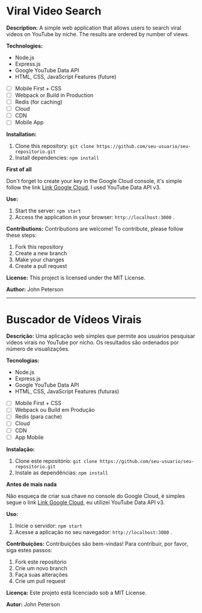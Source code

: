 # Viral Video Search

**Description:**
A simple web application that allows users to search viral videos on YouTube by niche. The results are ordered by number of views.

**Technologies:**
* Node.js
* Express.js
* Google YouTube Data API
* HTML, CSS, JavaScript
Features (future)
* [ ]  Mobile First + CSS
* [ ]  Webpack or Build in Production
* [ ]  Redis (for caching)
* [ ]  Cloud
* [ ]  CDN
* [ ]  Mobile App

**Installation:**
1. Clone this repository: `git clone https://github.com/seu-usuario/seu-repositorio.git`
2. Install dependencies: `npm install`

**First of all**

Don't forget to create your key in the Google Cloud console, it's simple follow the link [Link Google Cloud](https://console.cloud.google.com/apis/), I used YouTube Data API v3.

**Use:**
1. Start the server: `npm start`
2. Access the application in your browser: `http://localhost:3000` .

**Contributions:**
Contributions are welcome! To contribute, please follow these steps:
1. Fork this repository
2. Create a new branch
3. Make your changes
4. Create a pull request

**License:**
This project is licensed under the MIT License.

**Author:**
John Peterson

---------------------------


# Buscador de Vídeos Virais

**Descrição:**
Uma aplicação web simples que permite aos usuários pesquisar vídeos virais no YouTube por nicho. Os resultados são ordenados por número de visualizações.

**Tecnologias:**
* Node.js
* Express.js
* Google YouTube Data API
* HTML, CSS, JavaScript
Features (futuras)
* [ ]  Mobile First + CSS
* [ ]  Webpack ou Build em Produção
* [ ]  Redis (para cache)
* [ ]  Cloud
* [ ]  CDN
* [ ]  App Mobile

**Instalação:**
1. Clone este repositório: `git clone https://github.com/seu-usuario/seu-repositorio.git`
2. Instale as dependências: `npm install`

**Antes de mais nada**

Não esqueça de criar sua chave no console do Google Cloud, é simples segue o link [Link Google Cloud](https://console.cloud.google.com/apis/), eu utilizei YouTube Data API v3.

**Uso:**
1. Inicie o servidor: `npm start`
2. Acesse a aplicação no seu navegador: `http://localhost:3000` .

**Contribuições:**
Contribuições são bem-vindas! Para contribuir, por favor, siga estes passos:
1. Fork este repositório
2. Crie um novo branch
3. Faça suas alterações
4. Crie um pull request

**Licença:**
Este projeto está licenciado sob a MIT License.

**Autor:**
John Peterson